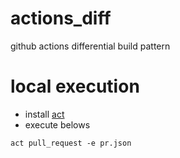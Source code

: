 # actions_diff
github actions differential build pattern

# local execution
- install [act](https://github.com/nektos/act)
- execute belows
```
act pull_request -e pr.json
``` 